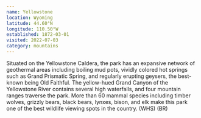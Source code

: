 ```yaml
---
name: Yellowstone
location: Wyoming
latitude: 44.60°N
longitude: 110.50°W
established: 1872-03-01
visited: 2022-07-03
category: mountains
---
```


Situated on the Yellowstone Caldera, the park has an expansive network of geothermal areas including boiling mud pots, vividly colored hot springs such as Grand Prismatic Spring, and regularly erupting geysers, the best-known being Old Faithful. The yellow-hued Grand Canyon of the Yellowstone River contains several high waterfalls, and four mountain ranges traverse the park. More than 60 mammal species including timber wolves, grizzly bears, black bears, lynxes, bison, and elk make this park one of the best wildlife viewing spots in the country. (WHS) (BR)
